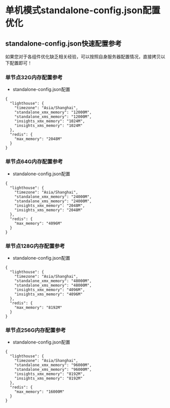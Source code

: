 # 单机模式standalone-config.json配置优化


## standalone-config.json快速配置参考

如果您对于各组件优化缺乏相关经验，可以按照自身服务器配置情况，直接拷贝以下配置即可！

### 单节点32G内存配置参考

+ standalone-config.json配置
```
{
  "lighthouse": {
    "timezone": "Asia/Shanghai",
    "standalone_xmx_memory": "12000M",
    "standalone_xms_memory": "12000M",
    "insights_xmx_memory": "1024M",
    "insights_xms_memory": "1024M"
  },
  "redis": {
    "max_memory": "2048M"
  }
}
```


### 单节点64G内存配置参考

+ standalone-config.json配置
```
{
  "lighthouse": {
    "timezone": "Asia/Shanghai",
    "standalone_xmx_memory": "24000M",
    "standalone_xms_memory": "24000M",
    "insights_xmx_memory": "2048M",
    "insights_xms_memory": "2048M"
  },
  "redis": {
    "max_memory": "4096M"
  }
}
```
### 单节点128G内存配置参考

+ standalone-config.json配置
```
{
  "lighthouse": {
    "timezone": "Asia/Shanghai",
    "standalone_xmx_memory": "48000M",
    "standalone_xms_memory": "48000M",
    "insights_xmx_memory": "4096M",
    "insights_xms_memory": "4096M"
  },
  "redis": {
    "max_memory": "8192M"
  }
}
```

### 单节点256G内存配置参考

+ standalone-config.json配置
```
{
  "lighthouse": {
    "timezone": "Asia/Shanghai",
    "standalone_xmx_memory": "96000M",
    "standalone_xms_memory": "96000M",
    "insights_xmx_memory": "8192M",
    "insights_xms_memory": "8192M"
  },
  "redis": {
    "max_memory": "16000M"
  }
}
```